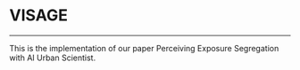 # VISAGE
---
This is the implementation of our paper Perceiving Exposure Segregation with AI Urban Scientist.
